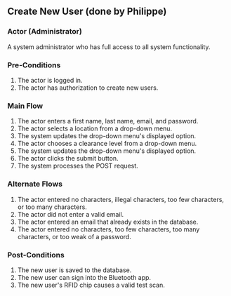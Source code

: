## Create New User (done by Philippe)

 ### Actor (Administrator)

A system administrator who has full access to all system functionality.

 ### Pre-Conditions

1. The actor is logged in.
2. The actor has authorization to create new users.
 
 ### Main Flow

1. The actor enters a first name, last name, email, and password.
2. The actor selects a location from a drop-down menu.
3. The system updates the drop-down menu's displayed option.
4. The actor chooses a clearance level from a drop-down menu.
5. The system updates the drop-down menu's displayed option.
6. The actor clicks the submit button.
7. The system processes the POST request.

 ### Alternate Flows

1. The actor entered no characters, illegal characters, too few characters, or too many characters.
2. The actor did not enter a valid email.
3. The actor entered an email that already exists in the database.
4. The actor entered no characters, too few characters, too many characters, or too weak of a password.


 ### Post-Conditions

1. The new user is saved to the database.
2. The new user can sign into the Bluetooth app.
3. The new user's RFID chip causes a valid test scan.
